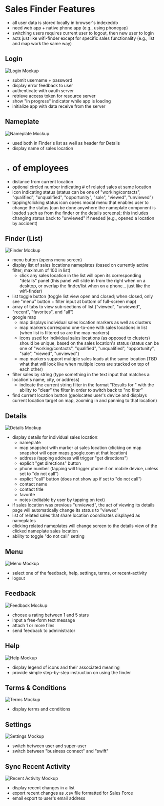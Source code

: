 # Sales Finder Features

- all user data is stored locally in browser's indexeddb
- need web app + native phone app (e.g., using phonegap)
- switching users requires current user to logout, then new user to login
- acts just like wifi-finder except for specific sales functionality (e.g., list and map work the same way)


## Login

![Login Mockup](login.jpg)

- submit username + password
- display error feedback to user
- authenticate with oauth server
- retrieve access token for resource server
- show "in progress" indicator while app is loading
- initialize app with data receive from the server


## Nameplate

![Nameplate Mockup](nameplate.jpg)

- used both in Finder's list as well as header for Details
- display name of sales location
- # of employees
- distance from current location
- optional circled number indicating # of related sales at same location
- icon indicating status (status can be one of "working/contacts", "qualified", "unqualified", "opportunity", "sale", "viewed", "unviewed")
- tapping/clicking status icon opens modal menu that enables user to change the status (can be done anywhere the nameplate component is loaded such as from the finder or the details screens); this includes changing status back to "unviewed" if needed (e.g., opened a location by accident)


## Finder (List)

![Finder Mockup](list.jpg)

- menu button (opens menu screen)
- display list of sales locations nameplates (based on currently active filter; maximum of 100 in list)
	- click any sales location in the list will open its corresponding "details" panel (this panel will slide in from the right when on a desktop, or overlap the finder/list when on a phone... just like the wifi-finder)
- list toggle button (toggle list view open and closed; when closed, only see "menu" button + filter input at bottom of full-screen map)
- array of tabs to view sub-sections of list ("viewed", "unviewed", "recent", "favorites", and "all")
- google map
	- map displays individual sales location markers as well as clusters
	- map markers correspond one-to-one with sales locations in list (when list is filtered so are the map markers)
	- icons used for individual sales locations (as opposed to clusters) should be unique, based on the sales location's status (status can be one of "working/contacts", "qualified", "unqualified", "opportunity", "sale", "viewed", "unviewed")
	- map markers support multiple sales leads at the same location (TBD what that will look like when multiple icons are stacked on top of each other)
- filter sales by string (type something in the text input that matches a location's name, city, or address)
	- indicate the current string filter in the format "Results for <string>" with the ability to "clear" the filter in order to switch back to "no filter"
- find current location button (geolocates user's device and displays current location target on map, zooming in and panning to that location)


## Details

![Details Mockup](details.jpg)

- display details for individual sales location:
	- nameplate
	- map snapshot with marker at sales location (clicking on map snapshot will open maps.google.com at that location)
	- address (tapping address will trigger "get directions")
	- explicit "get directions" button
	- phone number (tapping will trigger phone if on mobile device, unless set to "do not call")
	- explict "call" button (does not show up if set to "do not call")
	- contact name
	- contact title
	- favorite
	- notes (editable by user by tapping on text)
- if sales location was previous "unviewed", the act of viewing its details page will automatically change its status to "viewed"
- list of related sales that share location coordinates displayed as nameplates
- clicking related nameplates will change screen to the details view of the clicked nameplate sales location
- ability to toggle "do not call" setting


## Menu

![Menu Mockup](menu.jpg)

- select one of the feedback, help, settings, terms, or recent-activity
- logout


## Feedback

![Feedback Mockup](feedback.jpg)

- choose a rating between 1 and 5 stars
- input a free-form text message
- attach 1 or more files
- send feedback to administrator


## Help

![Help Mockup](help.jpg)

- display legend of icons and their associated meaning
- provide simple step-by-step instruction on using the finder


## Terms & Conditions

![Terms Mockup](terms.jpg)

- display terms and conditions


## Settings

![Settings Mockup](settings.jpg)

- switch between user and super-user
- switch between "business connect" and "swift"


## Sync Recent Activity

![Recent Activity Mockup](send.jpg)

- display recent changes in a list
- export recent changes as .csv file formatted for Sales Force
- email export to user's email address